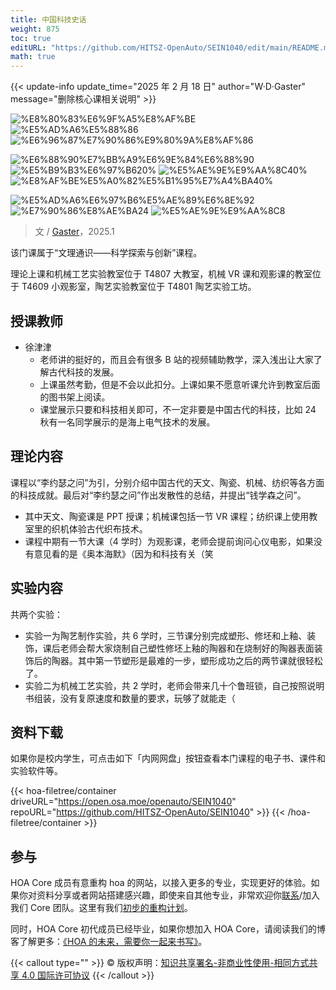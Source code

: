 ```yaml
---
title: 中国科技史话
weight: 875
toc: true
editURL: "https://github.com/HITSZ-OpenAuto/SEIN1040/edit/main/README.md"
math: true
---
```


{{< update-info update_time="2025 年 2 月 18 日" author="W·D·Gaster" message="删除核心课相关说明" >}}


<!--
1. 通过 [Shields.io](https://shields.io/) 生成如下的徽章，标注课程的基本信息。
2. 请根据课程的具体内容增删仓库的子文件夹。子文件夹建议使用小写英文，并且添加 README.md。
3. 关于课程的描述可以不止以下几个方面，酌情增删。
4. hoa.moe 生成本课程对应页面后，请将页面链接复制到 GitHub 仓库的 About/Website 中。
5. 可以在 GitHub 页面的 About/Topics 中为课程添加话题名称。
-->

<div class="img-div hx-mt-4 hx-flex-row hx-justify-start hx-items-center">

![%E8%80%83%E6%9F%A5%E8%AF%BE](https://img.shields.io/badge/%E8%80%83%E6%9F%A5%E8%AF%BE-green)
![%E5%AD%A6%E5%88%86](https://img.shields.io/badge/%E5%AD%A6%E5%88%86-2-moccasin)
![%E6%96%87%E7%90%86%E9%80%9A%E8%AF%86](https://img.shields.io/badge/%E6%96%87%E7%90%86%E9%80%9A%E8%AF%86-orange)

![%E6%88%90%E7%BB%A9%E6%9E%84%E6%88%90](https://img.shields.io/badge/%E6%88%90%E7%BB%A9%E6%9E%84%E6%88%90-gold)
![%E5%B9%B3%E6%97%B620%](https://img.shields.io/badge/%E5%B9%B3%E6%97%B6-20%25-wheat)
![%E5%AE%9E%E9%AA%8C40%](https://img.shields.io/badge/%E5%AE%9E%E9%AA%8C-40%25-wheat)
![%E8%AF%BE%E5%A0%82%E5%B1%95%E7%A4%BA40%](https://img.shields.io/badge/%E8%AF%BE%E5%A0%82%E5%B1%95%E7%A4%BA-40%25-wheat)

![%E5%AD%A6%E6%97%B6%E5%AE%89%E6%8E%92](https://img.shields.io/badge/%E5%AD%A6%E6%97%B6%E5%AE%89%E6%8E%92-gold)
![%E7%90%86%E8%AE%BA24](https://img.shields.io/badge/%E7%90%86%E8%AE%BA-24-wheat)
![%E5%AE%9E%E9%AA%8C8](https://img.shields.io/badge/%E5%AE%9E%E9%AA%8C-8-wheat)

</div>

> 文 / [Gaster](https://github.com/WDGaster703/)，2025.1

该门课属于“文理通识——科学探索与创新”课程。

理论上课和机械工艺实验教室位于 T4807 大教室，机械 VR 课和观影课的教室位于 T4609 小观影室，陶艺实验教室位于 T4801 陶艺实验工坊。

## 授课教师

- 徐津津
  - 老师讲的挺好的，而且会有很多 B 站的视频辅助教学，深入浅出让大家了解古代科技的发展。
  - 上课虽然考勤，但是不会以此扣分。上课如果不愿意听课允许到教室后面的图书架上阅读。
  - 课堂展示只要和科技相关即可，不一定非要是中国古代的科技，比如 24 秋有一名同学展示的是海上电气技术的发展。

## 理论内容

课程以“李约瑟之问”为引，分别介绍中国古代的天文、陶瓷、机械、纺织等各方面的科技成就。最后对“李约瑟之问”作出发散性的总结，并提出“钱学森之问”。
- 其中天文、陶瓷课是 PPT 授课；机械课包括一节 VR 课程；纺织课上使用教室里的织机体验古代织布技术。
- 课程中期有一节大课（4 学时）为观影课，老师会提前询问心仪电影，如果没有意见看的是《奥本海默》（因为和科技有关（笑

## 实验内容

共两个实验：
- 实验一为陶艺制作实验，共 6 学时，三节课分别完成塑形、修坯和上釉、装饰，课后老师会帮大家烧制自己塑性修坯上釉的陶器和在烧制好的陶器表面装饰后的陶器。其中第一节塑形是最难的一步，塑形成功之后的两节课就很轻松了。
- 实验二为机械工艺实验，共 2 学时，老师会带来几十个鲁班锁，自己按照说明书组装，没有复原速度和数量的要求，玩够了就能走（

## 资料下载

如果你是校内学生，可点击如下「内网网盘」按钮查看本门课程的电子书、课件和实验软件等。

{{< hoa-filetree/container driveURL="https://open.osa.moe/openauto/SEIN1040" repoURL="https://github.com/HITSZ-OpenAuto/SEIN1040" >}}
{{< /hoa-filetree/container >}}

## 参与

HOA Core 成员有意重构 hoa 的网站，以接入更多的专业，实现更好的体验。如果你对资料分享或者网站搭建感兴趣，即使来自其他专业，非常欢迎你[联系](mailto:hi@hoa.moe)/加入我们 Core 团队。这里有我们[初步的重构计划](https://historical-mousepad-286.notion.site/HOA-1f71751ad5fe80978c70d9e32330d7e6)。

同时，HOA Core 初代成员已经毕业，如果你想加入 HOA Core，请阅读我们的博客了解更多：[《HOA 的未来，需要你一起来书写》](https://hoa.moe/news/future-of-hoa)。

{{< callout type="" >}}
  © 版权声明：[知识共享署名-非商业性使用-相同方式共享 4.0 国际许可协议](https://creativecommons.org/licenses/by-nc-sa/4.0/)
{{< /callout >}}


